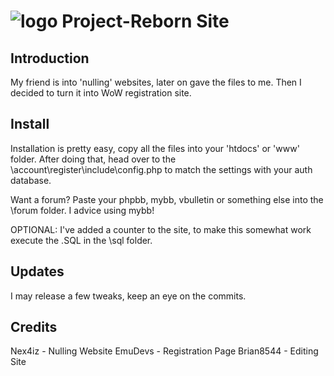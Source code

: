 # ![logo](http://i.imgur.com/FEbMK2p.png) Project-Reborn Site

## Introduction

My friend is into 'nulling' websites, later on gave the files to me. 
Then I decided to turn it into WoW registration site.

## Install

Installation is pretty easy, copy all the files into your 'htdocs' or 'www' folder. 
After doing that, head over to the \account\register\include\config.php to match the settings with your auth database.

Want a forum? Paste your phpbb, mybb, vbulletin or something else into the \forum folder. I advice using mybb!


OPTIONAL: I've added a counter to the site, to make this somewhat work execute the .SQL in the \sql folder.

## Updates

I may release a few tweaks, keep an eye on the commits.

## Credits

Nex4iz - Nulling Website
EmuDevs - Registration Page
Brian8544 - Editing Site

